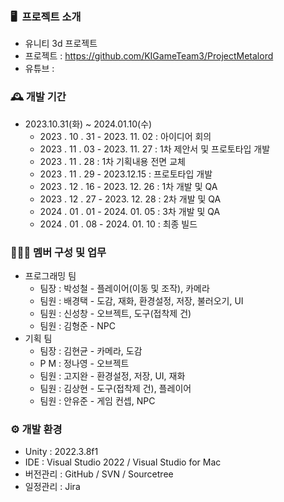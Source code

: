 ### 🖥️  프로젝트 소개

- 유니티 3d 프로젝트
- 프로젝트 : https://github.com/KIGameTeam3/ProjectMetalord
- 유튜브 :

### 🕰️ 개발 기간

- 2023.10.31(화) ~ 2024.01.10(수)
    - 2023 . 10 . 31 - 2023. 11. 02 : 아이디어 회의
    - 2023 . 11 . 03 - 2023. 11. 27 : 1차 제안서 및 프로토타입 개발
    - 2023 . 11 . 28 : 1차 기획내용 전면 교체
    - 2023 . 11 . 29 - 2023.12.15 : 프로토타입 개발
    - 2023 . 12 . 16 - 2023. 12. 26 : 1차 개발 및 QA
    - 2023 . 12 . 27 - 2023. 12. 28 : 2차 개발 및 QA
    - 2024 . 01 . 01 - 2024. 01. 05 : 3차 개발 및 QA
    - 2024 . 01 . 08 - 2024. 01. 10 : 최종 빌드

### 🧑‍🤝‍🧑 멤버 구성 및 업무

- 프로그래밍 팀
    - 팀장 : 박성철 - 플레이어(이동 및 조작), 카메라
    - 팀원 : 배경택 - 도감, 재화, 환경설정, 저장, 불러오기, UI
    - 팀원 : 신성창 - 오브젝트, 도구(접착제 건)
    - 팀원 : 김형준 - NPC
- 기획 팀
    - 팀장 : 김현균 - 카메라, 도감
    - P M : 정나영 - 오브젝트
    - 팀원 : 고지완 - 환경설정, 저장, UI, 재화
    - 팀원 : 김상현 - 도구(접착제 건), 플레이어
    - 팀원 : 안유준 - 게임 컨셉, NPC

### ⚙️ 개발 환경

- Unity :  2022.3.8f1
- IDE : Visual Studio 2022 / Visual Studio for Mac
- 버전관리 : GitHub / SVN / Sourcetree
- 일정관리 : Jira
